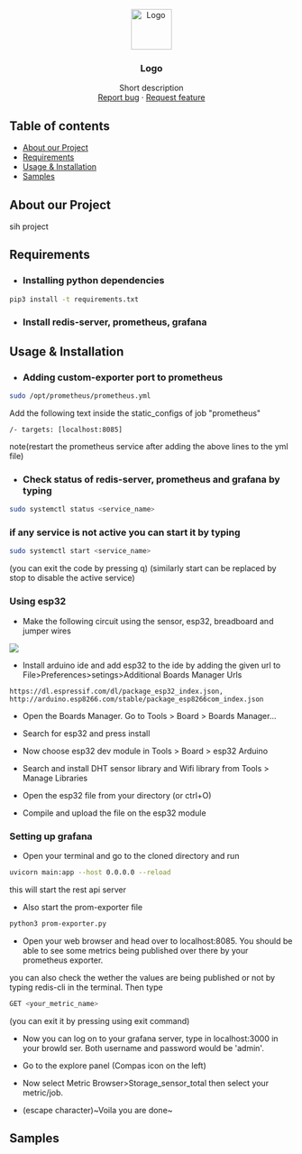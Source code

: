 <p align="center">
  <a href="https://example.com/">
    <img src="https://via.placeholder.com/72" alt="Logo" width=72 height=72>
  </a>

  <h3 align="center">Logo</h3>

  <p align="center">
    Short description
    <br>
    <a href="https://reponame/issues/new?template=bug.md">Report bug</a>
    ·
    <a href="https://reponame/issues/new?template=feature.md&labels=feature">Request feature</a>
  </p>
</p>

## Table of contents

- [About our Project](#about-our-project)
- [Requirements](#requirements)
- [Usage & Installation](#usage&installation)
- [Samples](#samples)

## About our Project

sih project

## Requirements

- ### Installing python dependencies

```bash
pip3 install -t requirements.txt
```

- ### Install redis-server, prometheus, grafana

## Usage & Installation

- ### Adding custom-exporter port to prometheus

```bash
sudo /opt/prometheus/prometheus.yml
```

Add the following text inside the static_configs of job "prometheus"

```text
/- targets: [localhost:8085]
```

note(restart the prometheus service after adding the above lines to the yml file)

- ### Check status of redis-server, prometheus and grafana by typing

```bash
sudo systemctl status <service_name>
```

### if any service is not active you can start it by typing

```bash
sudo systemctl start <service_name>
```

(you can exit the code by pressing q)
(similarly start can be replaced by stop to disable the active service)

### Using esp32

- Make the following circuit using the sensor, esp32, breadboard and jumper wires

<image src="circuit diagram">

- Install arduino ide and add esp32 to the ide by adding the given url to File>Preferences>setings>Additional Boards Manager Urls

```url
https://dl.espressif.com/dl/package_esp32_index.json, http://arduino.esp8266.com/stable/package_esp8266com_index.json
```

- Open the Boards Manager. Go to Tools > Board > Boards Manager...

- Search for esp32 and press install

- Now choose esp32 dev module in Tools > Board > esp32 Arduino

- Search and install DHT sensor library and Wifi library from Tools > Manage Libraries

- Open the esp32 file from your directory (or ctrl+O)

- Compile and upload the file on the esp32 module

### Setting up grafana

- Open your terminal and go to the cloned directory and run

```bash
uvicorn main:app --host 0.0.0.0 --reload
```

this will start the rest api server

- Also start the prom-exporter file

```bash
python3 prom-exporter.py
```

- Open your web browser and head over to localhost:8085. You should be able to see some metrics being published over there by your prometheus exporter.

you can also check the wether the values are being published or not by typing redis-cli in the terminal. Then type

```bash
GET <your_metric_name>
```

(you can exit it by pressing using exit command)

- Now you can log on to your grafana server, type in localhost:3000 in your browld ser. Both username and password would be 'admin'.

- Go to the explore panel (Compas icon on the left)

- Now select Metric Browser>Storage_sensor_total then select your metric/job.

- (escape character)~Voila you are done~

## Samples

<some images>


